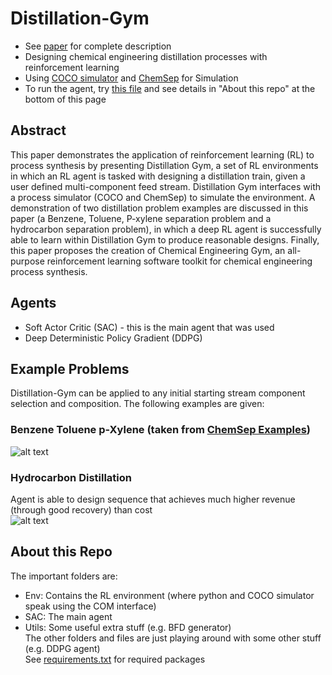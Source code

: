 # Distillation-Gym
 - See [paper](../Feature-double_done/Deep_Reinforcement_Learning_for_Process_Synthesis.pdf) for complete description
 - Designing chemical engineering distillation processes with reinforcement learning
 - Using [COCO simulator](https://www.cocosimulator.org/) and [ChemSep](http://www.chemsep.org/program/index.html) for Simulation
 - To run the agent, try [this file](../Feature-double_done/SAC/run_SAC.py) and see details in "About this repo" at the bottom of this page

## Abstract
This paper demonstrates the application of reinforcement learning (RL) to process synthesis by
presenting Distillation Gym, a set of RL environments in which an RL agent is tasked with designing
a distillation train, given a user defined multi-component feed stream. Distillation Gym interfaces
with a process simulator (COCO and ChemSep) to simulate the environment. A demonstration of two
distillation problem examples are discussed in this paper (a Benzene, Toluene, P-xylene separation
problem and a hydrocarbon separation problem), in which a deep RL agent is successfully able to
learn within Distillation Gym to produce reasonable designs. Finally, this paper proposes the creation
of Chemical Engineering Gym, an all-purpose reinforcement learning software toolkit for chemical
engineering process synthesis.
 
 ## Agents
  - Soft Actor Critic (SAC) - this is the main agent that was used
  - Deep Deterministic Policy Gradient (DDPG)
 
## Example Problems
Distillation-Gym can be applied to any initial starting stream component selection and composition. The following examples are given:
### Benzene Toluene p-Xylene (taken from [ChemSep Examples](http://www.chemsep.org/downloads/index.html))
 ![alt text](../Feature-double_done/SAC/BFDs/CONFIG%203/Attempt%202%20(best)/SAC_CONFIG_3___1598820337.9998825score_2.43.png "Benzene Toluene p-Xylene Final Design")
 ### Hydrocarbon Distillation
Agent is able to design sequence that achieves much higher revenue (through good recovery) than cost  
 ![alt text](../Feature-double_done/SAC/BFDs/CONFIG%200/best/SAC_CONFIG_0___1599080706.16091score_2.7.png "Hydrocarbon distillation")
 
 
 ## About this Repo
 The important folders are:
  - Env: Contains the RL environment (where python and COCO simulator speak using the COM interface)
  - SAC: The main agent
  - Utils: Some useful extra stuff (e.g. BFD generator)\
The other folders and files are just playing around with some other stuff (e.g. DDPG agent)
\
See [requirements.txt](../Feature-double_done/requirements.txt) for required packages
 
